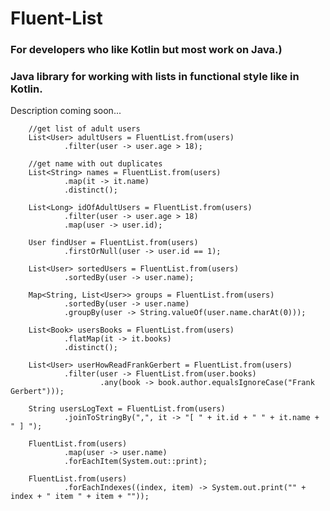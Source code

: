 # Fluent-List
### For developers who like Kotlin but most work on Java.)
### Java library for working with lists in functional style like in Kotlin. 

Description coming soon...

        //get list of adult users
        List<User> adultUsers = FluentList.from(users)
                .filter(user -> user.age > 18);

        //get name with out duplicates
        List<String> names = FluentList.from(users)
                .map(it -> it.name)
                .distinct();
 
        List<Long> idOfAdultUsers = FluentList.from(users)
                .filter(user -> user.age > 18)
                .map(user -> user.id);

        User findUser = FluentList.from(users)
                .firstOrNull(user -> user.id == 1);

        List<User> sortedUsers = FluentList.from(users)
                .sortedBy(user -> user.name);

        Map<String, List<User>> groups = FluentList.from(users)
                .sortedBy(user -> user.name)
                .groupBy(user -> String.valueOf(user.name.charAt(0)));

        List<Book> usersBooks = FluentList.from(users)
                .flatMap(it -> it.books)
                .distinct();

        List<User> userHowReadFrankGerbert = FluentList.from(users)
                .filter(user -> FluentList.from(user.books)
                        .any(book -> book.author.equalsIgnoreCase("Frank Gerbert")));

        String usersLogText = FluentList.from(users)
                .joinToStringBy(",", it -> "[ " + it.id + " " + it.name + " ] ");

        FluentList.from(users)
                .map(user -> user.name)
                .forEachItem(System.out::print);

        FluentList.from(users)
                .forEachIndexes((index, item) -> System.out.print("" + index + " item " + item + ""));
